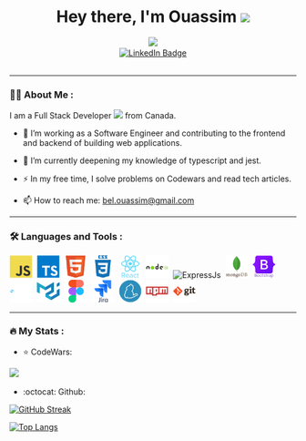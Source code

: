 <div id="header" align="center">
  
  <h1>
    Hey there, I'm Ouassim
    <img src="https://media.giphy.com/media/hvRJCLFzcasrR4ia7z/giphy.gif" width="30px"/>
  </h1>
  
  <img src="https://media.giphy.com/media/gjrYDwbjnK8x36xZIO/giphy.gif" width="200"/>

  <div id="badges">
    <a href="https://www.linkedin.com/in/ouassim-b-08670278/">
      <img src="https://img.shields.io/badge/LinkedIn-blue?style=for-the-badge&logo=linkedin&logoColor=white"alt="LinkedIn Badge"/>
    </a>
  </div>
  
  <img src="https://komarev.com/ghpvc/?username=ouassim2&style=flat-square&color=blue" alt=""/>
  
</div>

---

  ### :man_technologist: About Me :
  
  
   <div> I am a Full Stack Developer <img src="https://media.giphy.com/media/WUlplcMpOCEmTGBtBW/giphy.gif" width="30"/> from Canada. </Div>

  - :telescope: I’m working as a Software Engineer and contributing to the frontend and backend of building web applications.

  - :seedling: I’m currently deepening my knowledge of typescript and jest.

  - :zap: In my free time, I solve problems on Codewars and read tech articles.

  - :mailbox: How to reach me: bel.ouassim@gmail.com


---

### :hammer_and_wrench: Languages and Tools :

<div>
  <img src="https://github.com/devicons/devicon/blob/master/icons/javascript/javascript-original.svg" title="JavaScript" alt="JavaScript" width="40" height="40"/>&nbsp;
  <img src="https://github.com/devicons/devicon/blob/master/icons/typescript/typescript-original.svg" title="TypeScript" alt="TypeScript" width="40" height="40"/>&nbsp;
  <img src="https://github.com/devicons/devicon/blob/master/icons/html5/html5-original.svg" title="HTML5" alt="HTML" width="40" height="40"/>&nbsp;
  <img src="https://github.com/devicons/devicon/blob/master/icons/css3/css3-plain-wordmark.svg" title="CSS3" alt="CSS" width="40" height="40"/>&nbsp;
  <img src="https://github.com/devicons/devicon/blob/master/icons/react/react-original-wordmark.svg" title="React" alt="React" width="40" height="40"/>&nbsp;
  <img src="https://github.com/devicons/devicon/blob/master/icons/nodejs/nodejs-original-wordmark.svg" title="NodeJS" alt="NodeJS" width="40" height="40"/>&nbsp;
  <img src="https://www.pngfind.com/pngs/m/136-1363736_express-js-icon-png-transparent-png.png" title="ExpressJs" alt="ExpressJs" width="50" height="40"/>&nbsp;
  <img src="https://github.com/devicons/devicon/blob/master/icons/mongodb/mongodb-original-wordmark.svg" title="MongoDB" alt="MongoDB" width="40" height="40"/>&nbsp;
  <img src="https://github.com/devicons/devicon/blob/master/icons/bootstrap/bootstrap-original-wordmark.svg" title="Bootstrap" alt="Bootstrap" width="40" height="40"/>&nbsp;
  <img src="https://github.com/devicons/devicon/blob/master/icons/tailwindcss/tailwindcss-original-wordmark.svg" title="Tailwind" alt="Tailwind" width="40" height="40"/>&nbsp;
  <img src="https://github.com/devicons/devicon/blob/master/icons/materialui/materialui-original.svg" title="Material UI" alt="Material UI" width="40" height="40"/>&nbsp;
  <img src="https://github.com/devicons/devicon/blob/master/icons/figma/figma-original.svg" title="Figma" alt="Figma" width="40" height="40"/>&nbsp;
  <img src="https://github.com/devicons/devicon/blob/master/icons/jira/jira-original-wordmark.svg" title="Jira" alt="Jira" width="40" height="40"/>&nbsp;
  <img src="https://github.com/devicons/devicon/blob/master/icons/yarn/yarn-original.svg" title="Yarn" alt="Yarn" width="40" height="40"/>&nbsp;
  <img src="https://github.com/devicons/devicon/blob/master/icons/npm/npm-original-wordmark.svg" title="Npm" alt="Npm" width="40" height="40"/>&nbsp;
  <img src="https://github.com/devicons/devicon/blob/master/icons/git/git-original-wordmark.svg" title="Git" alt="Git" width="40" height="40"/>&nbsp;
</div>
  
  ---

### :fire: My Stats :

- :star: CodeWars:
<img src="https://www.codewars.com/users/oua2sim/badges/large" />

- :octocat: Github:

[![GitHub Streak](http://github-readme-streak-stats.herokuapp.com?user=ouassim2&theme=dark&background=000000)](https://git.io/streak-stats)

[![Top Langs](https://github-readme-stats.vercel.app/api/top-langs/?username=ouassim2&layout=compact&theme=vision-friendly-dark)](https://github.com/anuraghazra/github-readme-stats)


